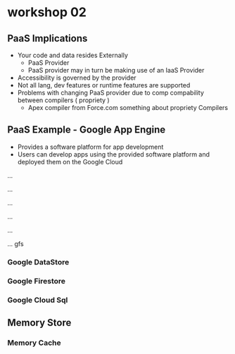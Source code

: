 # workshop 02

## PaaS Implications

- Your code and data resides Externally
  - PaaS Provider
  - PaaS provider may in turn be making use of an IaaS Provider
- Accessibility is governed by the provider
- Not all lang, dev features or runtime features are supported
- Problems with changing PaaS provider due to comp compability between compilers ( propriety )
  - Apex compiler from Force.com something about propriety Compilers

## PaaS Example - Google App Engine

- Provides a software platform for app development
- Users can develop apps using the provided software platform and deployed them on the Google Cloud

...

...

...

...

...

... gfs

### Google DataStore

### Google Firestore

### Google Cloud Sql

## Memory Store

### Memory Cache

